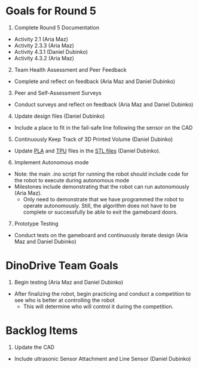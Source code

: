 # Goals for Round 5
1. Complete Round 5 Documentation
- Activity 2.1 (Aria Maz)
- Activity 2.3.3 (Aria Maz)
- Activity 4.3.1 (Daniel Dubinko)
- Activity 4.3.2 (Aria Maz)
2. Team Health Assessment and Peer Feedback
- Complete and reflect on feedback (Aria Maz and Daniel Dubinko)
3. Peer and Self-Assessment Surveys
- Conduct surveys and reflect on feedback (Aria Maz and Daniel Dubinko)
4. Update design files (Daniel Dubinko)
- Include a place to fit in the fail-safe line following the sensor on the CAD
5. Continuously Keep Track of 3D Printed Volume (Daniel Dubinko)
- Update [PLA](../STL_Files/PLA) and [TPU](../STL_Files/TPU) files in the [STL files](../STL_Files) (Daniel Dubinko).
6. Implement Autonomous mode
- Note: the main .ino script for running the robot should include code for the robot to execute during autonomous mode
- Milestones include demonstrating that the robot can run autonomously (Aria Maz).
  - Only need to demonstrate that we have programmed the robot to operate autonomously. Still, the algorithm does not have to be complete or successfully be able to exit the gameboard doors.
7. Prototype Testing
- Conduct tests on the gameboard and continuously iterate design (Aria Maz and Daniel Dubinko)

# DinoDrive Team Goals
1. Begin testing (Aria Maz and Daniel Dubinko)
- After finalizing the robot, begin practicing and  conduct a competition to see who is better at controlling the robot 
  - This will determine who will control it during the competition.

# Backlog Items
1. Update the CAD 
- Include ultrasonic Sensor Attachment and Line Sensor (Daniel Dubinko)
